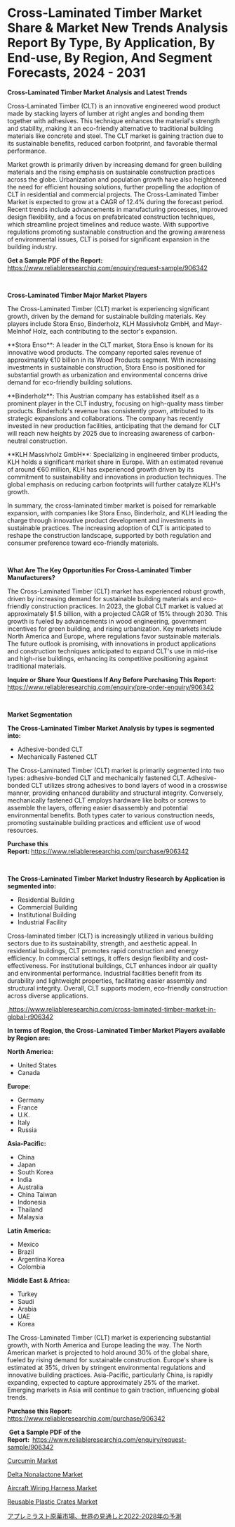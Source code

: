 <p><h1>Cross-Laminated Timber Market Share & Market New Trends Analysis Report By Type, By Application, By End-use, By Region, And Segment Forecasts, 2024 - 2031</h1></p><p><strong>Cross-Laminated Timber Market Analysis and Latest Trends</strong></p>
<p><p>Cross-Laminated Timber (CLT) is an innovative engineered wood product made by stacking layers of lumber at right angles and bonding them together with adhesives. This technique enhances the material's strength and stability, making it an eco-friendly alternative to traditional building materials like concrete and steel. The CLT market is gaining traction due to its sustainable benefits, reduced carbon footprint, and favorable thermal performance.</p><p>Market growth is primarily driven by increasing demand for green building materials and the rising emphasis on sustainable construction practices across the globe. Urbanization and population growth have also heightened the need for efficient housing solutions, further propelling the adoption of CLT in residential and commercial projects. The Cross-Laminated Timber Market is expected to grow at a CAGR of 12.4% during the forecast period. Recent trends include advancements in manufacturing processes, improved design flexibility, and a focus on prefabricated construction techniques, which streamline project timelines and reduce waste. With supportive regulations promoting sustainable construction and the growing awareness of environmental issues, CLT is poised for significant expansion in the building industry.</p></p>
<p><strong>Get a Sample PDF of the Report:&nbsp;</strong> <a href="https://www.reliableresearchiq.com/enquiry/request-sample/906342">https://www.reliableresearchiq.com/enquiry/request-sample/906342</a></p>
<p>&nbsp;</p>
<p><strong>Cross-Laminated Timber Major Market Players</strong></p>
<p><p>The Cross-Laminated Timber (CLT) market is experiencing significant growth, driven by the demand for sustainable building materials. Key players include Stora Enso, Binderholz, KLH Massivholz GmbH, and Mayr-Melnhof Holz, each contributing to the sector's expansion.</p><p>**Stora Enso**: A leader in the CLT market, Stora Enso is known for its innovative wood products. The company reported sales revenue of approximately €10 billion in its Wood Products segment. With increasing investments in sustainable construction, Stora Enso is positioned for substantial growth as urbanization and environmental concerns drive demand for eco-friendly building solutions.</p><p>**Binderholz**: This Austrian company has established itself as a prominent player in the CLT industry, focusing on high-quality mass timber products. Binderholz's revenue has consistently grown, attributed to its strategic expansions and collaborations. The company has recently invested in new production facilities, anticipating that the demand for CLT will reach new heights by 2025 due to increasing awareness of carbon-neutral construction.</p><p>**KLH Massivholz GmbH**: Specializing in engineered timber products, KLH holds a significant market share in Europe. With an estimated revenue of around €60 million, KLH has experienced growth driven by its commitment to sustainability and innovations in production techniques. The global emphasis on reducing carbon footprints will further catalyze KLH's growth.</p><p>In summary, the cross-laminated timber market is poised for remarkable expansion, with companies like Stora Enso, Binderholz, and KLH leading the charge through innovative product development and investments in sustainable practices. The increasing adoption of CLT is anticipated to reshape the construction landscape, supported by both regulation and consumer preference toward eco-friendly materials.</p></p>
<p>&nbsp;</p>
<p><strong>What Are The Key Opportunities For Cross-Laminated Timber Manufacturers?</strong></p>
<p><p>The Cross-Laminated Timber (CLT) market has experienced robust growth, driven by increasing demand for sustainable building materials and eco-friendly construction practices. In 2023, the global CLT market is valued at approximately $1.5 billion, with a projected CAGR of 15% through 2030. This growth is fueled by advancements in wood engineering, government incentives for green building, and rising urbanization. Key markets include North America and Europe, where regulations favor sustainable materials. The future outlook is promising, with innovations in product applications and construction techniques anticipated to expand CLT's use in mid-rise and high-rise buildings, enhancing its competitive positioning against traditional materials.</p></p>
<p><strong>Inquire or Share Your Questions If Any Before Purchasing This Report:</strong> <a href="https://www.reliableresearchiq.com/enquiry/pre-order-enquiry/906342">https://www.reliableresearchiq.com/enquiry/pre-order-enquiry/906342</a></p>
<p>&nbsp;</p>
<p><strong>Market Segmentation</strong></p>
<p><strong>The Cross-Laminated Timber Market Analysis by types is segmented into:</strong></p>
<p><ul><li>Adhesive-bonded CLT</li><li>Mechanically Fastened CLT</li></ul></p>
<p><p>The Cross-Laminated Timber (CLT) market is primarily segmented into two types: adhesive-bonded CLT and mechanically fastened CLT. Adhesive-bonded CLT utilizes strong adhesives to bond layers of wood in a crosswise manner, providing enhanced durability and structural integrity. Conversely, mechanically fastened CLT employs hardware like bolts or screws to assemble the layers, offering easier disassembly and potential environmental benefits. Both types cater to various construction needs, promoting sustainable building practices and efficient use of wood resources.</p></p>
<p><strong>Purchase this Report:&nbsp;</strong><a href="https://www.reliableresearchiq.com/purchase/906342">https://www.reliableresearchiq.com/purchase/906342</a></p>
<p>&nbsp;</p>
<p><strong>The Cross-Laminated Timber Market Industry Research by Application is segmented into:</strong></p>
<p><ul><li>Residential Building</li><li>Commercial Building</li><li>Institutional Building</li><li>Industrial Facility</li></ul></p>
<p><p>Cross-laminated timber (CLT) is increasingly utilized in various building sectors due to its sustainability, strength, and aesthetic appeal. In residential buildings, CLT promotes rapid construction and energy efficiency. In commercial settings, it offers design flexibility and cost-effectiveness. For institutional buildings, CLT enhances indoor air quality and environmental performance. Industrial facilities benefit from its durability and lightweight properties, facilitating easier assembly and structural integrity. Overall, CLT supports modern, eco-friendly construction across diverse applications.</p></p>
<p><a href="https://www.reliableresearchiq.com/cross-laminated-timber-market-in-global-r906342">&nbsp;https://www.reliableresearchiq.com/cross-laminated-timber-market-in-global-r906342</a></p>
<p><strong>In terms of Region, the Cross-Laminated Timber Market Players available by Region are:</strong></p>
<p>
    <p> <strong> North America: </strong>
        <ul>
            <li>United States</li>
            <li>Canada</li>
        </ul>
        </p> 
    <p> <strong> Europe: </strong>
        <ul>
            <li>Germany</li>
            <li>France</li>
            <li>U.K.</li>
            <li>Italy</li>
            <li>Russia</li>
        </ul>
        </p> 
    <p> <strong> Asia-Pacific: </strong>
        <ul>
            <li>China</li>
            <li>Japan</li>
            <li>South Korea</li>
            <li>India</li>
            <li>Australia</li>
            <li>China Taiwan</li>
            <li>Indonesia</li>
            <li>Thailand</li>
            <li>Malaysia</li>
        </ul>
        </p> 
    <p> <strong> Latin America: </strong>
        <ul>
            <li>Mexico</li>
            <li>Brazil</li>
            <li>Argentina Korea</li>
            <li>Colombia</li>
        </ul>
        </p> 
    <p> <strong> Middle East & Africa: </strong>
        <ul>
            <li>Turkey</li>
            <li>Saudi</li>
            <li>Arabia</li>
            <li>UAE</li>
            <li>Korea</li>
        </ul>
    </p>
    </p>
<p><p>The Cross-Laminated Timber (CLT) market is experiencing substantial growth, with North America and Europe leading the way. The North American market is projected to hold around 30% of the global share, fueled by rising demand for sustainable construction. Europe's share is estimated at 35%, driven by stringent environmental regulations and innovative building practices. Asia-Pacific, particularly China, is rapidly expanding, expected to capture approximately 25% of the market. Emerging markets in Asia will continue to gain traction, influencing global trends.</p></p>
<p><strong>Purchase this Report: </strong><a href="https://www.reliableresearchiq.com/purchase/906342">https://www.reliableresearchiq.com/purchase/906342</a></p>
<p>&nbsp;<strong>Get a Sample PDF of the Report:&nbsp;&nbsp;</strong><a href="https://www.reliableresearchiq.com/enquiry/request-sample/906342">https://www.reliableresearchiq.com/enquiry/request-sample/906342</a></p>
<p><strong></strong></p>
<p><p><a href="https://issuu.com/reportprime-2/docs/curcumin-market-size-2030.pptx_6f6b1761ed1198">Curcumin Market</a></p><p><a href="https://medium.com/@nguyenthithuyduong355/this-delta-nonalactone-market-research-report-evaluates-the-key-market-trends-drivers-and-54af91466ef8">Delta Nonalactone Market</a></p><p><a href="https://www.linkedin.com/pulse/market-forecasting-change-global-aircraft-wiring-harness-dynamics-e17tf?trackingId=p0zPqzEHTtSXomBaJxFg9A%3D%3D">Aircraft Wiring Harness Market</a></p><p><a href="https://www.linkedin.com/pulse/driving-factors-behind-reusable-plastic-crates-market-trends-lv1tf?trackingId=5SR8Y4HnQwarVo4n8X8EEA%3D%3D">Reusable Plastic Crates Market</a></p><p><a href="https://medium.com/@nicolasrown5/apremilast-api-market-global-outlook-and-forecast-2022-2028-market-%E3%81%AF-%E3%82%B3%E3%82%B9%E3%83%88%E7%AE%A1%E7%90%86%E3%81%A8%E5%8A%B9%E7%8E%87%E5%90%91%E4%B8%8A%E3%82%92%E5%84%AA%E5%85%88%E3%81%97%E3%81%BE%E3%81%99-0806b54b0f19">アプレミラスト原薬市場、世界の見通しと2022-2028年の予測</a></p></p>